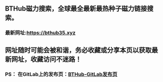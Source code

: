 ## **BTHub磁力搜索，全球最全最新最热种子磁力链接搜索。**
### 最新网址:<a href="https://bthub35.xyz" target="_blank">https://bthub35.xyz</a>
## 网址随时可能会被和谐，务必收藏或分享本页以获取最新网址，收藏访问不迷路！

### PS： 在GitLab上的发布页：[**BTHub-GitLab发布页**](https://gitlab.com/fwonggh/Bthub/-/blob/master/README.md)
     


